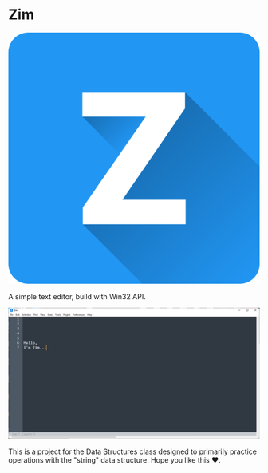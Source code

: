 # Zim

![logo](https://github.com/SnowNation101/Zim/blob/master/pics/Zim.png)

A simple text editor, build with Win32 API.

![demo](https://github.com/SnowNation101/Zim/blob/master/pics/Hello_Zim.jpg)

This is a project for the Data Structures class designed to primarily practice operations with the "string" data structure. Hope you like this :heart:.​
